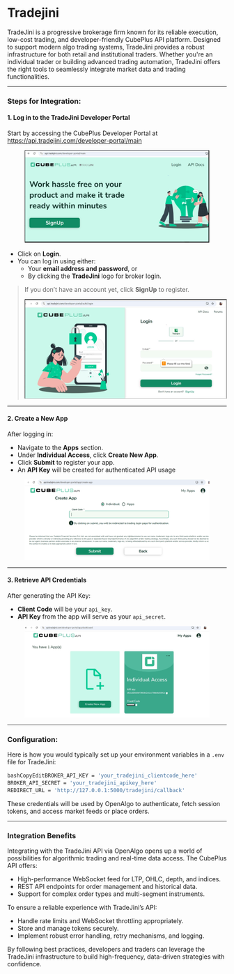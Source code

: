 # Tradejini

TradeJini is a progressive brokerage firm known for its reliable execution, low-cost trading, and developer-friendly CubePlus API platform. Designed to support modern algo trading systems, TradeJini provides a robust infrastructure for both retail and institutional traders. Whether you're an individual trader or building advanced trading automation, TradeJini offers the right tools to seamlessly integrate market data and trading functionalities.

***

### Steps for Integration:

#### 1. Log in to the TradeJini Developer Portal

Start by accessing the CubePlus Developer Portal at\
https://api.tradejini.com/developer-portal/main

<figure><img src="../../.gitbook/assets/1 (1).JPG" alt=""><figcaption></figcaption></figure>

* Click on **Login**.
* You can log in using either:
  * Your **email address and password**, or
  * By clicking the **TradeJini** logo for broker login.

> If you don’t have an account yet, click **SignUp** to register.
>
> ![](../../.gitbook/assets/4.JPG)

***

#### 2. Create a New App

After logging in:

* Navigate to the **Apps** section.
* Under **Individual Access**, click **Create New App**.
* Click **Submit** to register your app.
* An **API Key** will be created for authenticated API usage



<figure><img src="../../.gitbook/assets/image (1).png" alt=""><figcaption></figcaption></figure>

***

#### 3. Retrieve API Credentials

After generating the API Key:

* **Client Code** will be your `api_key`.
* **API Key** from the app will serve as your `api_secret`.

<figure><img src="../../.gitbook/assets/3.JPG" alt=""><figcaption></figcaption></figure>

***

### Configuration:

Here is how you would typically set up your environment variables in a `.env` file for TradeJini:

```bash
bashCopyEditBROKER_API_KEY = 'your_tradejini_clientcode_here'
BROKER_API_SECRET = 'your_tradejini_apikey_here'
REDIRECT_URL = 'http://127.0.0.1:5000/tradejini/callback'
```

These credentials will be used by OpenAlgo to authenticate, fetch session tokens, and access market feeds or place orders.

***

### Integration Benefits

Integrating with the TradeJini API via OpenAlgo opens up a world of possibilities for algorithmic trading and real-time data access. The CubePlus API offers:

* High-performance WebSocket feed for LTP, OHLC, depth, and indices.
* REST API endpoints for order management and historical data.
* Support for complex order types and multi-segment instruments.

To ensure a reliable experience with TradeJini’s API:

* Handle rate limits and WebSocket throttling appropriately.
* Store and manage tokens securely.
* Implement robust error handling, retry mechanisms, and logging.

By following best practices, developers and traders can leverage the TradeJini infrastructure to build high-frequency, data-driven strategies with confidence.

